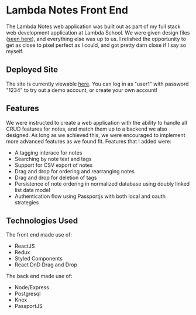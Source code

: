 # Lambda Notes Front End

The Lambda Notes web application was built out as part of my full stack web development application at Lambda School. We were given design files ([seen here](front-end-project-designs)), and everything else was up to us. I relished the opportunity to get as close to pixel perfect as I could, and got pretty darn close if I say so myself.

## Deployed Site

The site is currently viewable [here](https://kam-lambda-notes.netlify.com/). You can log in as "user1" with password "1234" to try out a demo account, or create your own account!

## Features

We were instructed to create a web application with the ability to handle all CRUD features for notes, and match them up to a backend we also designed. As long as we achieved this, we were encouraged to implement more advanced features as we found fit. Features that I added were:
- A tagging interace for notes
- Searching by note text and tags
- Support for CSV export of notes
- Drag and drop for ordering and rearranging notes
- Drag and drop for deletion of tags
- Persistence of note ordering in normalized database using doubly linked list data model
- Authentication flow using Passportjs with both local and oauth strategies

## Technologies Used
The front end made use of:
- ReactJS
- Redux
- Styled Components
- React DnD Drag and Drop

The back end made use of:
- Node/Express
- Postgresql
- Knex
- PassportJS
